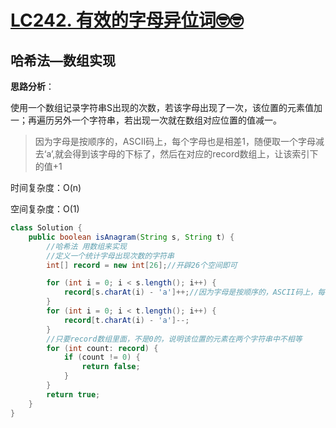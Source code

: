 # [LC242. 有效的字母异位词🤓🤓](https://github.com/HealUP/MyBlog/issues/19)

## 哈希法—数组实现
**思路分析**：

使用一个数组记录字符串S出现的次数，若该字母出现了一次，该位置的元素值加一；再遍历另外一个字符串，若出现一次就在数组对应位置的值减一。

> 因为字母是按顺序的，ASCII码上，每个字母也是相差1，随便取一个字母减去‘a’,就会得到该字母的下标了，然后在对应的record数组上，让该索引下的值+1

时间复杂度：O(n)

空间复杂度：O(1)

```java
class Solution {
    public boolean isAnagram(String s, String t) {
        //哈希法 用数组来实现
        //定义一个统计字母出现次数的字符串
        int[] record = new int[26];//开辟26个空间即可

        for (int i = 0; i < s.length(); i++) {
            record[s.charAt(i) - 'a']++;//因为字母是按顺序的，ASCII码上，每个字母也是相差1，随便取一个字母减去‘a’,就会得到该字母的下标了，然后在对应的record数组上，让该索引下的值+1
        }
        for (int i = 0; i < t.length(); i++) {
            record[t.charAt(i) - 'a']--;
        }
        //只要record数组里面，不是0的，说明该位置的元素在两个字符串中不相等
        for (int count: record) {
            if (count != 0) {
                return false;
            }
        }
        return true;
    }
}
```